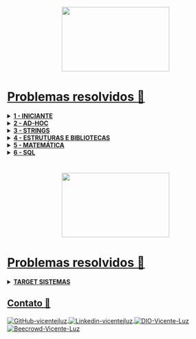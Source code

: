 <p align="center">
    <a href="https://www.beecrowd.com.br">
        <img  width="250"  height="150"  src="./Ícones/logo-beecrowd.png">
</p>
<h1>Problemas resolvidos 🚀</h1>
<details>
    <summary><strong> 1 - INICIANTE </strong></summary>
    <br />
    <table>
        <tr>
            <th colspan="7"><strong>INICIANTE</strong></th>
        </tr>
        <tr>
            <td align="center"><strong>NÚMERO DO PROBLEMA</strong></td>
            <td align="center"><strong>PROBLEMA</strong></td>
            <td align="center"><img src="./Ícones/icons8-java-40.png" width="40" height="40"></td>
            <td align="center"><img src="./Ícones/icons8-c-programming-40.png" width="40" height="40"></td>
            <td align="center"><img src="./Ícones/icons8-c++-40.png" width="40" height="40"></td>
            <td align="center"><img src="./Ícones/icons8-python-40.png" width="40" height="40"></td>
        </tr>
        <tr>
            <td align="center">1000</td>
            <td align="center">Hello World!</td>
            <td align="center">  
                <a href="./Beecrowd/1000 Hello World/Main.java">
                    <img src="./Ícones/icons8-checked-checkbox-30.png"></img>
                </a>
            </td>
            <td align="center">  
                <a href="./Beecrowd/1000 Hello World/main.c">
                    <img src="./Ícones/icons8-checked-checkbox-30.png"></img>
                </a>
            </td>
            <td align="center">  
                <a href="./Beecrowd/1000 Hello World/main.cpp">
                    <img src="./Ícones/icons8-checked-checkbox-30.png"></img>
                </a>
            </td>
            <td align="center">  
                <a href="./Beecrowd/1000 Hello World/main.py">
                    <img src="./Ícones/icons8-checked-checkbox-30.png"></img>
                </a>
            </td>
        </tr>
        <tr>
            <td align="center">1001</td>
                <td align="center">Extremamente Básico</td>
                <td align="center">  
                    <a href="./Beecrowd/1001 Extremamente Básico/Main.java">
                        <img src="./Ícones/icons8-checked-checkbox-30.png"></img>
                    </a>
            </td>
            <td align="center">  
                <a href="./Beecrowd/1001 Extremamente Básico/main.c">
                    <img src="./Ícones/icons8-checked-checkbox-30.png"></img>
                </a>
            </td>
            <td align="center">  
                <a href="./Beecrowd/1001 Extremamente Básico/main.cpp">
                    <img src="./Ícones/icons8-checked-checkbox-30.png"></img>
                </a>
            </td>
            <td align="center">  
                <a href="./Beecrowd/1001 Extremamente Básico/main.py">
                    <img src="./Ícones/icons8-checked-checkbox-30.png"></img>
                </a>
            </td>
        </tr>
        <tr>
            <td align="center">1002</td>
                <td align="center">Área do Círculo</td>
                <td align="center">  
                    <a href="./Beecrowd/1002 Área do Círculo/Main.java">
                        <img src="./Ícones/icons8-checked-checkbox-30.png"></img>
                    </a>
            </td>
            <td align="center">  
                <a href="./Beecrowd/1002 Área do Círculo/main.c">
                    <img src="./Ícones/icons8-checked-checkbox-30.png"></img>
                </a>
            </td>
            <td align="center">  
                <a href="./Beecrowd/1002 Área do Círculo/main.cpp">
                    <img src="./Ícones/icons8-checked-checkbox-30.png"></img>
                </a>
            </td>
            <td align="center">  
                <a href="./Beecrowd/1002 Área do Círculo/main.py">
                    <img src="./Ícones/icons8-checked-checkbox-30.png"></img>
                </a>
            </td>
        </tr>
        <tr>
            <td align="center">1003</td>
                <td align="center">Soma Simples</td>
                <td align="center">  
                    <a href="./Beecrowd/1003 Soma Simples/Main.java">
                        <img src="./Ícones/icons8-checked-checkbox-30.png"></img>
                    </a>
            </td>
            <td align="center">  
                <a href="./Beecrowd/1003 Soma Simples/main.c">
                    <img src="./Ícones/icons8-checked-checkbox-30.png"></img>
                </a>
            </td>
            <td align="center">  
                <a href="./Beecrowd/1003 Soma Simples/main.cpp">
                    <img src="./Ícones/icons8-checked-checkbox-30.png"></img>
                </a>
            </td>
            <td align="center">  
                <a href="./Beecrowd/1003 Soma Simples/main.py">
                    <img src="./Ícones/icons8-checked-checkbox-30.png"></img>
                </a>
            </td>
        </tr>
        <tr>
            <td align="center">1004</td>
                <td align="center">Produto Simples</td>
                <td align="center">  
                    <a href="./Beecrowd/1004 Produto Simples/Main.java">
                        <img src="./Ícones/icons8-checked-checkbox-30.png"></img>
                    </a>
            </td>
            <td align="center">  
                <a href="./Beecrowd/1004 Produto Simples/main.c">
                    <img src="./Ícones/icons8-checked-checkbox-30.png"></img>
                </a>
            </td>
            <td align="center">  
                <a href="./Beecrowd/1004 Produto Simples/main.cpp">
                    <img src="./Ícones/icons8-checked-checkbox-30.png"></img>
                </a>
            </td>
            <td align="center">  
                <a href="./Beecrowd/1004 Produto Simples/main.py">
                    <img src="./Ícones/icons8-checked-checkbox-30.png"></img>
                </a>
            </td>
        </tr>
        <tr>
            <td align="center">1005</td>
                <td align="center">Média 1</td>
                <td align="center">  
                    <a href="./Beecrowd/1005 Média 1/Main.java">
                        <img src="./Ícones/icons8-checked-checkbox-30.png"></img>
                    </a>
            </td>
            <td align="center">  
                <a href="./Beecrowd/1005 Média 1/main.c">
                    <img src="./Ícones/icons8-checked-checkbox-30.png"></img>
                </a>
            </td>
            <td align="center">  
                <a href="./Beecrowd/1005 Média 1/main.cpp">
                    <img src="./Ícones/icons8-checked-checkbox-30.png"></img>
                </a>
            </td>
            <td align="center">  
                <a href="./Beecrowd/1005 Média 1/main.py">
                    <img src="./Ícones/icons8-checked-checkbox-30.png"></img>
                </a>
            </td>
        </tr>
        <tr>
            <td align="center">1006</td>
                <td align="center">Média 2</td>
                <td align="center">  
                    <a href="./Beecrowd/1006 Média 2/Main.java">
                        <img src="./Ícones/icons8-checked-checkbox-30.png"></img>
                    </a>
            </td>
            <td align="center">  
                <a href="./Beecrowd/1006 Média 2/main.c">
                    <img src="./Ícones/icons8-checked-checkbox-30.png"></img>
                </a>
            </td>
            <td align="center">  
                <a href="./Beecrowd/1006 Média 2/main.cpp">
                    <img src="./Ícones/icons8-checked-checkbox-30.png"></img>
                </a>
            </td>
            <td align="center">  
                <a href="./Beecrowd/1006 Média 2/main.py">
                    <img src="./Ícones/icons8-checked-checkbox-30.png"></img>
                </a>
            </td>
        </tr>
        <tr>
            <td align="center">1007</td>
                <td align="center">Diferença</td>
                <td align="center">  
                    <a href="./Beecrowd/1007 Diferença/Main.java">
                        <img src="./Ícones/icons8-checked-checkbox-30.png"></img>
                    </a>
            </td>
            <td align="center">  
                <a href="./Beecrowd/1007 Diferença/main.c">
                    <img src="./Ícones/icons8-checked-checkbox-30.png"></img>
                </a>
            </td>
            <td align="center">  
                <a href="./Beecrowd/1007 Diferença/main.cpp">
                    <img src="./Ícones/icons8-checked-checkbox-30.png"></img>
                </a>
            </td>
            <td align="center">  
                <a href="./Beecrowd/1007 Diferença/main.py">
                    <img src="./Ícones/icons8-checked-checkbox-30.png"></img>
                </a>
            </td>
        </tr>
        <tr>
            <td align="center">1008</td>
                <td align="center">Salário</td>
                <td align="center">  
                    <a href="./Beecrowd/1008 Salário/Main.java">
                        <img src="./Ícones/icons8-checked-checkbox-30.png"></img>
                    </a>
            </td>
            <td align="center">  
                <a href="./Beecrowd/1008 Salário/main.c">
                    <img src="./Ícones/icons8-checked-checkbox-30.png"></img>
                </a>
            </td>
            <td align="center">  
                <a href="./Beecrowd/1008 Salário/main.cpp">
                    <img src="./Ícones/icons8-checked-checkbox-30.png"></img>
                </a>
            </td>
            <td align="center">  
                <a href="./Beecrowd/1008 Salário/main.py">
                    <img src="./Ícones/icons8-checked-checkbox-30.png"></img>
                </a>
            </td>
        </tr>
        <tr>
            <td align="center">1009</td>
                <td align="center">Salário com Bônus</td>
                <td align="center">  
                    <a href="./Beecrowd/1009 Salário com Bônus/Main.java">
                        <img src="./Ícones/icons8-checked-checkbox-30.png"></img>
                    </a>
            </td>
            <td align="center">  
                <a href="./Beecrowd/1009 Salário com Bônus/main.c">
                    <img src="./Ícones/icons8-checked-checkbox-30.png"></img>
                </a>
            </td>
            <td align="center">  
                <a href="./Beecrowd/1009 Salário com Bônus/main.cpp">
                    <img src="./Ícones/icons8-checked-checkbox-30.png"></img>
                </a>
            </td>
            <td align="center">  
                <a href="./Beecrowd/1009 Salário com Bônus/main.py">
                    <img src="./Ícones/icons8-checked-checkbox-30.png"></img>
                </a>
            </td>
        </tr>
        <tr>
            <td align="center">1010</td>
                <td align="center">Cálculo Simples</td>
                <td align="center">  
                    <a href="./Beecrowd/1010 Cálculo Simples/Main.java">
                        <img src="./Ícones/icons8-checked-checkbox-30.png"></img>
                    </a>
            </td>
            <td align="center">  
                <a href="./Beecrowd/1010 Cálculo Simples/main.c">
                    <img src="./Ícones/icons8-checked-checkbox-30.png"></img>
                </a>
            </td>
            <td align="center">  
                <a href="./Beecrowd/1010 Cálculo Simples/main.cpp">
                    <img src="./Ícones/icons8-checked-checkbox-30.png"></img>
                </a>
            </td>
            <td align="center">  
                <a href="./Beecrowd/1010 Cálculo Simples/main.py">
                    <img src="./Ícones/icons8-checked-checkbox-30.png"></img>
                </a>
            </td>
        </tr>
        <tr>
            <td align="center">1011</td>
                <td align="center">Esfera</td>
                <td align="center">  
                    <a href="./Beecrowd/1011 Esfera/Main.java">
                        <img src="./Ícones/icons8-checked-checkbox-30.png"></img>
                    </a>
            </td>
            <td align="center">  
                <a href="./Beecrowd/1011 Esfera/main.c">
                    <img src="./Ícones/icons8-checked-checkbox-30.png"></img>
                </a>
            </td>
            <td align="center">  
                <a href="./Beecrowd/1011 Esfera/main.cpp">
                    <img src="./Ícones/icons8-checked-checkbox-30.png"></img>
                </a>
            </td>
            <td align="center">  
                <a href="./Beecrowd/1011 Esfera/main.py">
                    <img src="./Ícones/icons8-checked-checkbox-30.png"></img>
                </a>
            </td>
        </tr>
        <tr>
            <td align="center">1012</td>
                <td align="center">Área</td>
                <td align="center">  
                    <a href="./Beecrowd/1012 Área/Main.java">
                        <img src="./Ícones/icons8-checked-checkbox-30.png"></img>
                    </a>
            </td>
            <td align="center">  
                <a href="./Beecrowd/1012 Área/main.c">
                    <img src="./Ícones/icons8-checked-checkbox-30.png"></img>
                </a>
            </td>
            <td align="center">  
                <a href="./Beecrowd/1012 Área/main.cpp">
                    <img src="./Ícones/icons8-checked-checkbox-30.png"></img>
                </a>
            </td>
            <td align="center">  
                <a href="./Beecrowd/1012 Área/main.py">
                    <img src="./Ícones/icons8-checked-checkbox-30.png"></img>
                </a>
            </td>
        </tr>
    </table>
</details>
<details>
    <summary><strong> 2 - AD-HOC </strong></summary>
    <br />
    <table>
        <tr>
            <th colspan="7"><strong>AD-HOC</strong></th>
        </tr>
        <tr>
            <td align="center"><strong>NÚMERO DO PROBLEMA</strong></td>
            <td align="center"><strong>PROBLEMA</strong></td>
            <td align="center"><img src="./Ícones/icons8-java-40.png" width="40" height="40"></td>
            <td align="center"><img src="./Ícones/icons8-c-programming-40.png" width="40" height="40"></td>
            <td align="center"><img src="./Ícones/icons8-c++-40.png" width="40" height="40"></td>
            <td align="center"><img src="./Ícones/icons8-python-40.png" width="40" height="40"></td>
        </tr>
        <tr>
            <td align="center">1026</td>
                <td align="center">Carrega ou não Carrega?</td>
                <td align="center">  
                    <a href="./Beecrowd/1026 Carrega ou não Carrega/Main.java">
                        <img src="./Ícones/icons8-checked-checkbox-30.png"></img>
                    </a>
            </td>
            <td align="center">  
                <a href="./Beecrowd/1026 Carrega ou não Carrega/main.c">
                    <img src="./Ícones/icons8-checked-checkbox-30.png"></img>
                </a>
            </td>
            <td align="center">  
                <a href="./Beecrowd/1026 Carrega ou não Carrega/main.cpp">
                    <img src="./Ícones/icons8-checked-checkbox-30.png"></img>
                </a>
            </td>
            <td align="center">  
                <a href="./Beecrowd/1026 Carrega ou não Carrega/main.py">
                    <img src="./Ícones/icons8-checked-checkbox-30.png"></img>
                </a>
            </td>
        </tr>
        <tr>
            <td align="center">1129</td>
                <td align="center">Leitura Ótica</td>
                <td align="center">  
                    <a href="./Beecrowd/1129 Leitura Ótica/Main.java">
                        <img src="./Ícones/icons8-checked-checkbox-30.png"></img>
                    </a>
            </td>
            <td align="center">  
                <a href="./Beecrowd/1129 Leitura Ótica/main.c">
                    <img src="./Ícones/icons8-checked-checkbox-30.png"></img>
                </a>
            </td>
            <td align="center">  
                <a href="./Beecrowd/1129 Leitura Ótica/main.cpp">
                    <img src="./Ícones/icons8-checked-checkbox-30.png"></img>
                </a>
            </td>
            <td align="center">  
                <a href="./Beecrowd/1129 Leitura Ótica/main.py">
                    <img src="./Ícones/icons8-checked-checkbox-30.png"></img>
                </a>
            </td>
        </tr>
        <tr>
            <td align="center">1140</td>
                <td align="center">Flores Florescem da França</td>
                <td align="center">  
                    <a href="#">
                        <img src="./Ícones/icons8-indeterminate-checkbox-30.png"></img>
                    </a>
            </td>
            <td align="center">  
                <a href="./Beecrowd/1140 Flores Florescem da França/main.c">
                    <img src="./Ícones/icons8-checked-checkbox-30.png"></img>
                </a>
            </td>
            <td align="center">  
                <a href="./Beecrowd/1140 Flores Florescem da França/main.cpp">
                    <img src="./Ícones/icons8-checked-checkbox-30.png"></img>
                </a>
            </td>
            <td align="center">  
                <a href="./Beecrowd/1140 Flores Florescem da França/main.py">
                    <img src="./Ícones/icons8-checked-checkbox-30.png"></img>
                </a>
            </td>
        </tr>
        <tr>
            <td align="center">1216</td>
                <td align="center">Getline One</td>
                <td align="center">  
                    <a href="#">
                        <img src="./Ícones/icons8-indeterminate-checkbox-30.png"></img>
                    </a>
            </td>
            <td align="center">  
                <a href="./Beecrowd/1216 Getline One/main.c">
                    <img src="./Ícones/icons8-checked-checkbox-30.png"></img>
                </a>
            </td>
            <td align="center">  
                <a href="./Beecrowd/1216 Getline One/main.cpp">
                    <img src="./Ícones/icons8-checked-checkbox-30.png"></img>
                </a>
            </td>
            <td align="center">  
                <a href="./Beecrowd/1216 Getline One/main.py">
                    <img src="./Ícones/icons8-checked-checkbox-30.png"></img>
                </a>
            </td>
        </tr>
        <tr>
            <td align="center">1467</td>
                <td align="center">Zerinho ou Um</td>
                <td align="center">  
                    <a href="#">
                        <img src="./Ícones/icons8-indeterminate-checkbox-30.png"></img>
                    </a>
            </td>
            <td align="center">  
                <a href="./Beecrowd/1467 Zerinho ou Um/main.c">
                    <img src="./Ícones/icons8-checked-checkbox-30.png"></img>
                </a>
            </td>
            <td align="center">  
                <a href="./Beecrowd/1467 Zerinho ou Um/main.cpp">
                    <img src="./Ícones/icons8-checked-checkbox-30.png"></img>
                </a>
            </td>
            <td align="center">  
                <a href="./Beecrowd/1467 Zerinho ou Um/main.py">
                    <img src="./Ícones/icons8-checked-checkbox-30.png"></img>
                </a>
            </td>
        </tr>
        <tr>
            <td align="center">1743</td>
                <td align="center">Máquina de Verificação Automatizada</td>
                <td align="center">  
                    <a href="#">
                        <img src="./Ícones/icons8-indeterminate-checkbox-30.png"></img>
                    </a>
            </td>
            <td align="center">  
                <a href="./Beecrowd/1743 Máquina de Verificação Automatizada/main.c">
                    <img src="./Ícones/icons8-checked-checkbox-30.png"></img>
                </a>
            </td>
            <td align="center">  
                <a href="./Beecrowd/1743 Máquina de Verificação Automatizada/main.cpp">
                    <img src="./Ícones/icons8-checked-checkbox-30.png"></img>
                </a>
            </td>
            <td align="center">  
                <a href="./Beecrowd/1743 Máquina de Verificação Automatizada/main.py">
                    <img src="./Ícones/icons8-checked-checkbox-30.png"></img>
                </a>
            </td>
        </tr>
        <tr>
            <td align="center">1794</td>
                <td align="center">Lavanderia</td>
                <td align="center">  
                    <a href="#">
                        <img src="./Ícones/icons8-indeterminate-checkbox-30.png"></img>
                    </a>
            </td>
            <td align="center">  
                <a href="./Beecrowd/1794 Lavanderia/main.c">
                    <img src="./Ícones/icons8-checked-checkbox-30.png"></img>
                </a>
            </td>
            <td align="center">  
                <a href="./Beecrowd/1794 Lavanderia/main.cpp">
                    <img src="./Ícones/icons8-checked-checkbox-30.png"></img>
                </a>
            </td>
            <td align="center">  
                <a href="./Beecrowd/1794 Lavanderia/main.py">
                    <img src="./Ícones/icons8-checked-checkbox-30.png"></img>
                </a>
            </td>
        </tr>
        <tr>
            <td align="center">1796</td>
                <td align="center">Economia Brasileira</td>
                <td align="center">  
                    <a href="#">
                        <img src="./Ícones/icons8-indeterminate-checkbox-30.png"></img>
                    </a>
            </td>
            <td align="center">  
                <a href="./Beecrowd/1796 Economia Brasileira/main.c">
                    <img src="./Ícones/icons8-checked-checkbox-30.png"></img>
                </a>
            </td>
            <td align="center">  
                <a href="./Beecrowd/1796 Economia Brasileira/main.cpp">
                    <img src="./Ícones/icons8-checked-checkbox-30.png"></img>
                </a>
            </td>
            <td align="center">  
                <a href="./Beecrowd/1796 Economia Brasileira/main.py">
                    <img src="./Ícones/icons8-checked-checkbox-30.png"></img>
                </a>
            </td>
        </tr>
        <tr>
            <td align="center">2058</td>
                <td align="center">Triângulos e Polígonos Regulares</td>
                <td align="center">  
                    <a href="#">
                        <img src="./Ícones/icons8-indeterminate-checkbox-30.png"></img>
                    </a>
            </td>
            <td align="center">  
                <a href="./Beecrowd/2058 Triângulos e Polígonos Regulares/main.c">
                    <img src="./Ícones/icons8-checked-checkbox-30.png"></img>
                </a>
            </td>
            <td align="center">  
                <a href="./Beecrowd/2058 Triângulos e Polígonos Regulares/main.cpp">
                    <img src="./Ícones/icons8-checked-checkbox-30.png"></img>
                </a>
            </td>
            <td align="center">  
                <a href="./Beecrowd/2058 Triângulos e Polígonos Regulares/main.py">
                    <img src="./Ícones/icons8-checked-checkbox-30.png"></img>
                </a>
            </td>
        </tr>
        <tr>
            <td align="center">2339</td>
                <td align="center">Aviões de Papel</td>
                <td align="center">  
                    <a href="#">
                        <img src="./Ícones/icons8-indeterminate-checkbox-30.png"></img>
                    </a>
            </td>
            <td align="center">  
                <a href="./Beecrowd/2339 Aviões de Papel/main.c">
                    <img src="./Ícones/icons8-checked-checkbox-30.png"></img>
                </a>
            </td>
            <td align="center">  
                <a href="./Beecrowd/2339 Aviões de Papel/main.cpp">
                    <img src="./Ícones/icons8-checked-checkbox-30.png"></img>
                </a>
            </td>
            <td align="center">  
                <a href="./Beecrowd/2339 Aviões de Papel/main.py">
                    <img src="./Ícones/icons8-checked-checkbox-30.png"></img>
                </a>
            </td>
        </tr>
        <tr>
            <td align="center">2373</td>
                <td align="center">Garçom</td>
                <td align="center">  
                    <a href="#">
                        <img src="./Ícones/icons8-indeterminate-checkbox-30.png"></img>
                    </a>
            </td>
            <td align="center">  
                <a href="./Beecrowd/2373 Garçom/main.c">
                    <img src="./Ícones/icons8-checked-checkbox-30.png"></img>
                </a>
            </td>
            <td align="center">  
                <a href="./Beecrowd/2373 Garçom/main.cpp">
                    <img src="./Ícones/icons8-checked-checkbox-30.png"></img>
                </a>
            </td>
            <td align="center">  
                <a href="./Beecrowd/2373 Garçom/main.py">
                    <img src="./Ícones/icons8-checked-checkbox-30.png"></img>
                </a>
            </td>
        </tr>
        <tr>
            <td align="center">2375</td>
                <td align="center">Sedex</td>
                <td align="center">  
                    <a href="#">
                        <img src="./Ícones/icons8-indeterminate-checkbox-30.png"></img>
                    </a>
            </td>
            <td align="center">  
                <a href="./Beecrowd/2375 Sedex/main.c">
                    <img src="./Ícones/icons8-checked-checkbox-30.png"></img>
                </a>
            </td>
            <td align="center">  
                <a href="./Beecrowd/2375 Sedex/main.cpp">
                    <img src="./Ícones/icons8-checked-checkbox-30.png"></img>
                </a>
            </td>
            <td align="center">  
                <a href="./Beecrowd/2375 Sedex/main.py">
                    <img src="./Ícones/icons8-checked-checkbox-30.png"></img>
                </a>
            </td>
        </tr>
        <tr>
            <td align="center">2377</td>
                <td align="center">Pedágio</td>
                <td align="center">  
                    <a href="#">
                        <img src="./Ícones/icons8-indeterminate-checkbox-30.png"></img>
                    </a>
            </td>
            <td align="center">  
                <a href="./Beecrowd/2377 Pedágio/main.c">
                    <img src="./Ícones/icons8-checked-checkbox-30.png"></img>
                </a>
            </td>
            <td align="center">  
                <a href="./Beecrowd/2377 Pedágio/main.cpp">
                    <img src="./Ícones/icons8-checked-checkbox-30.png"></img>
                </a>
            </td>
            <td align="center">  
                <a href="./Beecrowd/2377 Pedágio/main.py">
                    <img src="./Ícones/icons8-checked-checkbox-30.png"></img>
                </a>
            </td>
        </tr>
        <tr>
            <td align="center">2388</td>
                <td align="center">Tacógrafo</td>
                <td align="center">  
                    <a href="#">
                        <img src="./Ícones/icons8-indeterminate-checkbox-30.png"></img>
                    </a>
            </td>
            <td align="center">  
                <a href="./Beecrowd/2388 Tacógrafo/main.c">
                    <img src="./Ícones/icons8-checked-checkbox-30.png"></img>
                </a>
            </td>
            <td align="center">  
                <a href="./Beecrowd/2388 Tacógrafo/main.cpp">
                    <img src="./Ícones/icons8-checked-checkbox-30.png"></img>
                </a>
            </td>
            <td align="center">  
                <a href="./Beecrowd/2388 Tacógrafo/main.py">
                    <img src="./Ícones/icons8-checked-checkbox-30.png"></img>
                </a>
            </td>
        </tr>
        <tr>
            <td align="center">2416</td>
                <td align="center">Corrida</td>
                <td align="center">  
                    <a href="./Beecrowd/2416 Corrida/Main.java">
                        <img src="./Ícones/icons8-checked-checkbox-30.png"></img>
                    </a>
            </td>
            <td align="center">  
                <a href="./Beecrowd/2416 Corrida/main.c">
                    <img src="./Ícones/icons8-checked-checkbox-30.png"></img>
                </a>
            </td>
            <td align="center">  
                <a href="./Beecrowd/2416 Corrida/main.cpp">
                    <img src="./Ícones/icons8-checked-checkbox-30.png"></img>
                </a>
            </td>
            <td align="center">  
                <a href="./Beecrowd/2416 Corrida/main.py">
                    <img src="./Ícones/icons8-checked-checkbox-30.png"></img>
                </a>
            </td>
        </tr>
        <tr>
            <td align="center">2434</td>
                <td align="center">Saldo do Vovô</td>
                <td align="center">  
                    <a href="./Beecrowd/2434 Saldo do Vovô/Main.java">
                        <img src="./Ícones/icons8-checked-checkbox-30.png"></img>
                    </a>
            </td>
            <td align="center">  
                <a href="./Beecrowd/2434 Saldo do Vovô/main.c">
                    <img src="./Ícones/icons8-checked-checkbox-30.png"></img>
                </a>
            </td>
            <td align="center">  
                <a href="./Beecrowd/2434 Saldo do Vovô/main.cpp">
                    <img src="./Ícones/icons8-checked-checkbox-30.png"></img>
                </a>
            </td>
            <td align="center">  
                <a href="./Beecrowd/2434 Saldo do Vovô/main.py">
                    <img src="./Ícones/icons8-checked-checkbox-30.png"></img>
                </a>
            </td>
        </tr>
        <tr>
            <td align="center">2454</td>
                <td align="center">Flíper</td>
                <td align="center">  
                    <a href="#">
                        <img src="./Ícones/icons8-indeterminate-checkbox-30.png"></img>
                    </a>
            </td>
            <td align="center">  
                <a href="./Beecrowd/2454 Flíper/main.c">
                    <img src="./Ícones/icons8-checked-checkbox-30.png"></img>
                </a>
            </td>
            <td align="center">  
                <a href="./Beecrowd/2454 Flíper/main.cpp">
                    <img src="./Ícones/icons8-checked-checkbox-30.png"></img>
                </a>
            </td>
            <td align="center">  
                <a href="./Beecrowd/2454 Flíper/main.py">
                    <img src="./Ícones/icons8-checked-checkbox-30.png"></img>
                </a>
            </td>
        </tr>
        <tr>
            <td align="center">2455</td>
                <td align="center">Gangorra</td>
                <td align="center">  
                    <a href="#">
                        <img src="./Ícones/icons8-indeterminate-checkbox-30.png"></img>
                    </a>
            </td>
            <td align="center">  
                <a href="./Beecrowd/2455 Gangorra/main.c">
                    <img src="./Ícones/icons8-checked-checkbox-30.png"></img>
                </a>
            </td>
            <td align="center">  
                <a href="./Beecrowd/2455 Gangorra/main.cpp">
                    <img src="./Ícones/icons8-checked-checkbox-30.png"></img>
                </a>
            </td>
            <td align="center">  
                <a href="./Beecrowd/2455 Gangorra/main.py">
                    <img src="./Ícones/icons8-checked-checkbox-30.png"></img>
                </a>
            </td>
        </tr>
        <tr>
            <td align="center">2456</td>
                <td align="center">Cartas</td>
                <td align="center">  
                    <a href="#">
                        <img src="./Ícones/icons8-indeterminate-checkbox-30.png"></img>
                    </a>
            </td>
            <td align="center">  
                <a href="./Beecrowd/2456 Cartas/main.c">
                    <img src="./Ícones/icons8-checked-checkbox-30.png"></img>
                </a>
            </td>
            <td align="center">  
                <a href="./Beecrowd/2456 Cartas/main.cpp">
                    <img src="./Ícones/icons8-checked-checkbox-30.png"></img>
                </a>
            </td>
            <td align="center">  
                <a href="./Beecrowd/2456 Cartas/main.py">
                    <img src="./Ícones/icons8-checked-checkbox-30.png"></img>
                </a>
            </td>
        </tr>
        <tr>
            <td align="center">2679</td>
                <td align="center">Sucessor Par</td>
                <td align="center">  
                    <a href="#">
                        <img src="./Ícones/icons8-indeterminate-checkbox-30.png"></img>
                    </a>
            </td>
            <td align="center">  
                <a href="./Beecrowd/2679 Sucessor Par/main.c">
                    <img src="./Ícones/icons8-checked-checkbox-30.png"></img>
                </a>
            </td>
            <td align="center">  
                <a href="./Beecrowd/2679 Sucessor Par/main.cpp">
                    <img src="./Ícones/icons8-checked-checkbox-30.png"></img>
                </a>
            </td>
            <td align="center">  
                <a href="./Beecrowd/2679 Sucessor Par/main.py">
                    <img src="./Ícones/icons8-checked-checkbox-30.png"></img>
                </a>
            </td>
        </tr>
        <tr>
            <td align="center">3048</td>
                <td align="center">Sequência Secreta</td>
                <td align="center">  
                    <a href="./Beecrowd/3048 Sequência Secreta/Main.java">
                        <img src="./Ícones/icons8-checked-checkbox-30.png"></img>
                    </a>
            </td>
            <td align="center">  
                <a href="./Beecrowd/3048 Sequência Secreta/main.c">
                    <img src="./Ícones/icons8-checked-checkbox-30.png"></img>
                </a>
            </td>
            <td align="center">  
                <a href="./Beecrowd/3048 Sequência Secreta/main.cpp">
                    <img src="./Ícones/icons8-checked-checkbox-30.png"></img>
                </a>
            </td>
            <td align="center">  
                <a href="./Beecrowd/3048 Sequência Secreta/main.py">
                    <img src="./Ícones/icons8-checked-checkbox-30.png"></img>
                </a>
            </td>
        </tr>
        <tr>
            <td align="center">3093</td>
                <td align="center">Truco da Galera 1.0</td>
                <td align="center">  
                    <a href="#">
                        <img src="./Ícones/icons8-indeterminate-checkbox-30.png"></img>
                    </a>
            </td>
            <td align="center">  
                <a href="./Beecrowd/3093 Truco da Galera 1.0/main.c">
                    <img src="./Ícones/icons8-checked-checkbox-30.png"></img>
                </a>
                <a href="./Beecrowd/3093 Truco da Galera 1.0/mainv2.c">
                    <img src="./Ícones/icons8-checked-checkbox-30.png"></img>
                </a>
            </td>
            <td align="center">  
                <a href="./Beecrowd/3093 Truco da Galera 1.0/main.cpp">
                    <img src="./Ícones/icons8-checked-checkbox-30.png"></img>
                </a>
            </td>
            <td align="center">  
                <a href="./Beecrowd/3093 Truco da Galera 1.0/main.py">
                    <img src="./Ícones/icons8-checked-checkbox-30.png"></img>
                </a>
                <a href="./Beecrowd/3093 Truco da Galera 1.0/mainv2.py">
                    <img src="./Ícones/icons8-checked-checkbox-30.png"></img>
                </a>
            </td>
        </tr>
    </table>
</details>
<details>
    <summary><strong> 3 - STRINGS </strong></summary>
    <br />
    <table>
        <tr>
            <th colspan="7"><strong>STRINGS</strong></th>
        </tr>
        <tr>
            <td align="center"><strong>NÚMERO DO PROBLEMA</strong></td>
            <td align="center"><strong>PROBLEMA</strong></td>
            <td align="center"><img src="./Ícones/icons8-java-40.png" width="40" height="40"></td>
            <td align="center"><img src="./Ícones/icons8-c-programming-40.png" width="40" height="40"></td>
            <td align="center"><img src="./Ícones/icons8-c++-40.png" width="40" height="40"></td>
            <td align="center"><img src="./Ícones/icons8-python-40.png" width="40" height="40"></td>
        </tr>
        <tr>
            <td align="center">1024</td>
                <td align="center">Criptografia</td>
                <td align="center">  
                    <a href="#">
                        <img src="./Ícones/icons8-indeterminate-checkbox-30.png"></img>
                    </a>
            </td>
            <td align="center">
                <a href="./Beecrowd/1024 Criptografia/main.c">
                    <img src="./Ícones/icons8-checked-checkbox-30.png"></img>
                </a>
            </td>
            <td align="center">
                <a href="./Beecrowd/1024 Criptografia/main.cpp">
                    <img src="./Ícones/icons8-checked-checkbox-30.png"></img>
                </a>
            </td>
            <td align="center">
                <a href="./Beecrowd/1024 Criptografia/main.py">
                    <img src="./Ícones/icons8-checked-checkbox-30.png"></img>
                </a>
            </td>
        </tr>
        <tr>
            <td align="center">1168</td>
                <td align="center">LED</td>
                <td align="center">  
                    <a href="./Beecrowd/1168 LED/Main.java">
                        <img src="./Ícones/icons8-checked-checkbox-30.png"></img>
                    </a>
            </td>
            <td align="center">
                <a href="./Beecrowd/1168 LED/main.c">
                    <img src="./Ícones/icons8-checked-checkbox-30.png"></img>
                </a>
            </td>
            <td align="center">
                <a href="./Beecrowd/1168 LED/main.cpp">
                    <img src="./Ícones/icons8-checked-checkbox-30.png"></img>
                </a>
            </td>
            <td align="center">
                <a href="./Beecrowd/1168 LED/main.py">
                    <img src="./Ícones/icons8-checked-checkbox-30.png"></img>
                </a>
            </td>
        </tr>
        <tr>
            <td align="center">1234</td>
                <td align="center">Sentença Dançante</td>
                <td align="center">  
                    <a href="#">
                        <img src="./Ícones/icons8-indeterminate-checkbox-30.png"></img>
                    </a>
            </td>
            <td align="center">
                <a href="./Beecrowd/1234 Sentença Dançante/main.c">
                    <img src="./Ícones/icons8-checked-checkbox-30.png"></img>
                </a>
            </td>
            <td align="center">
                <a href="./Beecrowd/1234 Sentença Dançante/main.cpp">
                    <img src="./Ícones/icons8-checked-checkbox-30.png"></img>
                </a>
            </td>
            <td align="center">
                <a href="./Beecrowd/1234 Sentença Dançante/main.py">
                    <img src="./Ícones/icons8-checked-checkbox-30.png"></img>
                </a>
            </td>
        </tr>
        <tr>
            <td align="center">1235</td>
                <td align="center">De Dentro para Fora</td>
                <td align="center">  
                    <a href="#">
                        <img src="./Ícones/icons8-indeterminate-checkbox-30.png"></img>
                    </a>
            </td>
            <td align="center">
                <a href="./Beecrowd/1235 De Dentro para Fora/main.c">
                    <img src="./Ícones/icons8-checked-checkbox-30.png"></img>
                </a>
            </td>
            <td align="center">
                <a href="./Beecrowd/1235 De Dentro para Fora/main.cpp">
                    <img src="./Ícones/icons8-checked-checkbox-30.png"></img>
                </a>
            </td>
            <td align="center">
                <a href="./Beecrowd/1235 De Dentro para Fora/main.py">
                    <img src="./Ícones/icons8-checked-checkbox-30.png"></img>
                </a>
            </td>
        </tr>
        <tr>
            <td align="center">1238</td>
                <td align="center">Combinador</td>
                <td align="center">  
                    <a href="#">
                        <img src="./Ícones/icons8-indeterminate-checkbox-30.png"></img>
                    </a>
            </td>
            <td align="center">
                <a href="./Beecrowd/1238 Combinador/main.c">
                    <img src="./Ícones/icons8-checked-checkbox-30.png"></img>
                </a>
            </td>
            <td align="center">
                <a href="./Beecrowd/1238 Combinador/main.cpp">
                    <img src="./Ícones/icons8-checked-checkbox-30.png"></img>
                </a>
            </td>
            <td align="center">
                <a href="./Beecrowd/1238 Combinador/main.py">
                    <img src="./Ícones/icons8-checked-checkbox-30.png"></img>
                </a>
            </td>
        </tr>
        <tr>
            <td align="center">1253</td>
                <td align="center">Cifra de César</td>
                <td align="center">  
                    <a href="#">
                        <img src="./Ícones/icons8-indeterminate-checkbox-30.png"></img>
                    </a>
            </td>
            <td align="center">
                <a href="./Beecrowd/1253 Cifra de César/main.c">
                    <img src="./Ícones/icons8-checked-checkbox-30.png"></img>
                </a>
            </td>
            <td align="center">
                <a href="./Beecrowd/1253 Cifra de César/main.cpp">
                    <img src="./Ícones/icons8-checked-checkbox-30.png"></img>
                </a>
            </td>
            <td align="center">
                <a href="./Beecrowd/1253 Cifra de César/main.py">
                    <img src="./Ícones/icons8-checked-checkbox-30.png"></img>
                </a>
            </td>
        </tr>
        <tr>
            <td align="center">1871</td>
                <td align="center">Zero vale Zero</td>
                <td align="center">  
                    <a href="#">
                        <img src="./Ícones/icons8-indeterminate-checkbox-30.png"></img>
                    </a>
            </td>
            <td align="center">
                <a href="./Beecrowd/1871 Zero vale Zero/main.c">
                    <img src="./Ícones/icons8-checked-checkbox-30.png"></img>
                </a>
            </td>
            <td align="center">
                <a href="./Beecrowd/1871 Zero vale Zero/main.cpp">
                    <img src="./Ícones/icons8-checked-checkbox-30.png"></img>
                </a>
            </td>
            <td align="center">
                <a href="./Beecrowd/1871 Zero vale Zero/main.py">
                    <img src="./Ícones/icons8-checked-checkbox-30.png"></img>
                </a>
            </td>
        </tr>
        <tr>
            <td align="center">1873</td>
                <td align="center">Pedra-papel-tesoura-lagarto-Spock</td>
                <td align="center">  
                    <a href="#">
                        <img src="./Ícones/icons8-indeterminate-checkbox-30.png"></img>
                    </a>
            </td>
            <td align="center">
                <a href="./Beecrowd/1873 Pedra-papel-tesoura-lagarto-Spock/main.c">
                    <img src="./Ícones/icons8-checked-checkbox-30.png"></img>
                </a>
            </td>
            <td align="center">
                <a href="./Beecrowd/1873 Pedra-papel-tesoura-lagarto-Spock/main.cpp">
                    <img src="./Ícones/icons8-checked-checkbox-30.png"></img>
                </a>
            </td>
            <td align="center">
                <a href="./Beecrowd/1873 Pedra-papel-tesoura-lagarto-Spock/main.py">
                    <img src="./Ícones/icons8-checked-checkbox-30.png"></img>
                </a>
            </td>
        </tr>
    </table>
</details>
<details>
    <summary><strong> 4 - ESTRUTURAS E BIBLIOTECAS </strong></summary>
    <br />
    <table>
        <tr>
            <th colspan="7"><strong>ESTRUTURAS E BIBLIOTECAS</strong></th>
        </tr>
        <tr>
            <td align="center"><strong>NÚMERO DO PROBLEMA</strong></td>
            <td align="center"><strong>PROBLEMA</strong></td>
            <td align="center"><img src="./Ícones/icons8-java-40.png" width="40" height="40"></td>
            <td align="center"><img src="./Ícones/icons8-c-programming-40.png" width="40" height="40"></td>
            <td align="center"><img src="./Ícones/icons8-c++-40.png" width="40" height="40"></td>
            <td align="center"><img src="./Ícones/icons8-python-40.png" width="40" height="40"></td>
        </tr>
        <tr>
            <td align="center">1259</td>
                <td align="center">Pares e Ímpares</td>
                <td align="center">  
                    <a href="./Beecrowd/1259 Pares e Ímpares/Main.java">
                        <img src="./Ícones/icons8-checked-checkbox-30.png"></img>
                    </a>
            </td>
            <td align="center">
                <a href="./Beecrowd/1259 Pares e Ímpares/main.c">
                    <img src="./Ícones/icons8-checked-checkbox-30.png"></img>
                </a>
            </td>
            <td align="center">
                <a href="./Beecrowd/1259 Pares e Ímpares/main.cpp">
                    <img src="./Ícones/icons8-checked-checkbox-30.png"></img>
                </a>
            </td>
            <td align="center">
                <a href="./Beecrowd/1259 Pares e Ímpares/main.py">
                    <img src="./Ícones/icons8-checked-checkbox-30.png"></img>
                </a>
            </td>
        </tr>
        <tr>
            <td align="center">2633</td>
                <td align="center">Churras no Yuri</td>
                <td align="center">  
                    <a href="#">
                        <img src="./Ícones/icons8-indeterminate-checkbox-30.png"></img>
                    </a>
            </td>
            <td align="center">
                <a href="#">
                    <img src="./Ícones/icons8-indeterminate-checkbox-30.png"></img>
                </a>
            </td>
            <td align="center">
                <a href="./Beecrowd/2633 Churras no Yuri/main.cpp">
                    <img src="./Ícones/icons8-checked-checkbox-30.png"></img>
                </a>
            </td>
            <td align="center">
                <a href="./Beecrowd/2633 Churras no Yuri/main.py">
                    <img src="./Ícones/icons8-checked-checkbox-30.png"></img>
                </a>
            </td>
        </tr>
    </table>
</details>
<details>
    <summary><strong> 5 - MATEMÁTICA </strong></summary>
    <br />
    <table>
        <tr>
            <th colspan="7"><strong>MATEMÁTICA</strong></th>
        </tr>
        <tr>
            <td align="center"><strong>NÚMERO DO PROBLEMA</strong></td>
            <td align="center"><strong>PROBLEMA</strong></td>
            <td align="center"><img src="./Ícones/icons8-java-40.png" width="40" height="40"></td>
            <td align="center"><img src="./Ícones/icons8-c-programming-40.png" width="40" height="40"></td>
            <td align="center"><img src="./Ícones/icons8-c++-40.png" width="40" height="40"></td>
            <td align="center"><img src="./Ícones/icons8-python-40.png" width="40" height="40"></td>
        </tr>
        <tr>
            <td align="center">1161</td>
                <td align="center">Soma de Fatoriais</td>
                <td align="center">  
                    <a href="./Beecrowd/1161 Soma de Fatoriais/Main.java">
                        <img src="./Ícones/icons8-checked-checkbox-30.png"></img>
                    </a>
            </td>
            <td align="center">
                <a href="./Beecrowd/1161 Soma de Fatoriais/main.c">
                    <img src="./Ícones/icons8-checked-checkbox-30.png"></img>
                </a>
            </td>
            <td align="center">
                <a href="./Beecrowd/1161 Soma de Fatoriais/main.cpp">
                    <img src="./Ícones/icons8-checked-checkbox-30.png"></img>
                </a>
            </td>
            <td align="center">
                <a href="./Beecrowd/1161 Soma de Fatoriais/main.py">
                    <img src="./Ícones/icons8-checked-checkbox-30.png"></img>
                </a>
            </td>
        </tr>
        <tr>
            <td align="center">1170</td>
                <td align="center">Blobs</td>
                <td align="center">  
                    <a href="./Beecrowd/1170 Blobs/Main.java">
                        <img src="./Ícones/icons8-checked-checkbox-30.png"></img>
                    </a>
            </td>
            <td align="center">
                <a href="./Beecrowd/1170 Blobs/main.c">
                    <img src="./Ícones/icons8-checked-checkbox-30.png"></img>
                </a>
            </td>
            <td align="center">
                <a href="./Beecrowd/1170 Blobs/main.cpp">
                    <img src="./Ícones/icons8-checked-checkbox-30.png"></img>
                </a>
            </td>
            <td align="center">
                <a href="./Beecrowd/1170 Blobs/main.py">
                    <img src="./Ícones/icons8-checked-checkbox-30.png"></img>
                </a>
            </td>
        </tr>
        <tr>
            <td align="center">1214</td>
                <td align="center">Acima da Média</td>
                <td align="center">  
                    <a href="#">
                        <img src="./Ícones/icons8-indeterminate-checkbox-30.png"></img>
                    </a>
            </td>
            <td align="center">
                <a href="./Beecrowd/1214 Acima da Média/main.c">
                    <img src="./Ícones/icons8-checked-checkbox-30.png"></img>
                </a>
            </td>
            <td align="center">
                <a href="./Beecrowd/1214 Acima da Média/main.cpp">
                    <img src="./Ícones/icons8-checked-checkbox-30.png"></img>
                </a>
            </td>
            <td align="center">
                <a href="./Beecrowd/1214 Acima da Média/main.py">
                    <img src="./Ícones/icons8-checked-checkbox-30.png"></img>
                </a>
            </td>
        </tr>
        <tr>
            <td align="center">1429</td>
                <td align="center">Fatorial de Novo!</td>
                <td align="center">  
                    <a href="#">
                        <img src="./Ícones/icons8-indeterminate-checkbox-30.png"></img>
                    </a>
            </td>
            <td align="center">
                <a href="./Beecrowd/1429 Fatorial de Novo/main.c">
                    <img src="./Ícones/icons8-checked-checkbox-30.png"></img>
                </a>
            </td>
            <td align="center">
                <a href="./Beecrowd/1429 Fatorial de Novo/main.cpp">
                    <img src="./Ícones/icons8-checked-checkbox-30.png"></img>
                </a>
            </td>
            <td align="center">
                <a href="./Beecrowd/1429 Fatorial de Novo/main.py">
                    <img src="./Ícones/icons8-checked-checkbox-30.png"></img>
                </a>
            </td>
        </tr>
        <tr>
            <td align="center">1436</td>
                <td align="center">Jogo do Tijolo</td>
                <td align="center">  
                    <a href="#">
                        <img src="./Ícones/icons8-indeterminate-checkbox-30.png"></img>
                    </a>
            </td>
            <td align="center">
                <a href="./Beecrowd/1436 Jogo do Tijolo/main.c">
                    <img src="./Ícones/icons8-checked-checkbox-30.png"></img>
                </a>
            </td>
            <td align="center">
                <a href="./Beecrowd/1436 Jogo do Tijolo/main.cpp">
                    <img src="./Ícones/icons8-checked-checkbox-30.png"></img>
                </a>
            </td>
            <td align="center">
                <a href="./Beecrowd/1436 Jogo do Tijolo/main.py">
                    <img src="./Ícones/icons8-checked-checkbox-30.png"></img>
                </a>
            </td>
        </tr>
    </table>
</details>
<details>
    <summary><strong> 6 - SQL </strong></summary>
    <br />
    <table>
        <tr>
            <th colspan="7"><strong>SQL</strong></th>
        </tr>
        <tr>
            <td align="center"><strong>NÚMERO DO PROBLEMA</strong></td>
            <td align="center"><strong>PROBLEMA</strong></td>
            <td align="center"><img src="./Ícones/icons8-postgresql-40.png" width="40" height="40"></td>
        </tr>
        <tr>
            <td align="center">2602</td>
                <td align="center">Select Básico</td>
                <td align="center">  
                    <a href="./Beecrowd/2602 Select Básico/script.sql">
                        <img src="./Ícones/icons8-checked-checkbox-30.png"></img>
                    </a>
            </td>
        </tr>
        <tr>
            <td align="center">2603</td>
                <td align="center">Endereço dos Clientes</td>
                <td align="center">  
                    <a href="./Beecrowd/2603 Endereço dos Clientes/script.sql">
                        <img src="./Ícones/icons8-checked-checkbox-30.png"></img>
                    </a>
            </td>
        </tr>
        <tr>
            <td align="center">2604</td>
                <td align="center">Menores que 10 ou Maiores que 100</td>
                <td align="center">  
                    <a href="./Beecrowd/2604 Menores que 10 ou Maiores que 100/script.sql">
                        <img src="./Ícones/icons8-checked-checkbox-30.png"></img>
                    </a>
            </td>
        </tr>
        <tr>
            <td align="center">2605</td>
                <td align="center">Representantes Executivos</td>
                <td align="center">  
                    <a href="./Beecrowd/2605 Representantes Executivos/script.sql">
                        <img src="./Ícones/icons8-checked-checkbox-30.png"></img>
                    </a>
            </td>
        </tr>
        <tr>
            <td align="center">2606</td>
                <td align="center">Categorias</td>
                <td align="center">  
                    <a href="./Beecrowd/2606 Categorias/script.sql">
                        <img src="./Ícones/icons8-checked-checkbox-30.png"></img>
                    </a>
            </td>
        </tr>
        <tr>
            <td align="center">2607</td>
                <td align="center">Cidades em Ordem Alfabética</td>
                <td align="center">  
                    <a href="./Beecrowd/2607 Cidades em Ordem Alfabética/script.sql">
                        <img src="./Ícones/icons8-checked-checkbox-30.png"></img>
                    </a>
            </td>
        </tr>
        <tr>
            <td align="center">2608</td>
                <td align="center">Maior e Menor Preço</td>
                <td align="center">  
                    <a href="./Beecrowd/2608 Maior e Menor Preço/script.sql">
                        <img src="./Ícones/icons8-checked-checkbox-30.png"></img>
                    </a>
            </td>
        </tr>
        <tr>
            <td align="center">2609</td>
                <td align="center">Produtos por Categorias</td>
                <td align="center">  
                    <a href="./Beecrowd/2609 Produtos por Categorias/script.sql">
                        <img src="./Ícones/icons8-checked-checkbox-30.png"></img>
                    </a>
            </td>
        </tr>
        <tr>
            <td align="center">2610</td>
                <td align="center">Valor Médio dos Produtos</td>
                <td align="center">  
                    <a href="./Beecrowd/2610 Valor Médio dos Produtos/script.sql">
                        <img src="./Ícones/icons8-checked-checkbox-30.png"></img>
                    </a>
            </td>
        </tr>
        <tr>
            <td align="center">2611</td>
                <td align="center">Filmes de Ação</td>
                <td align="center">  
                    <a href="./Beecrowd/2611 Filmes de Ação/script.sql">
                        <img src="./Ícones/icons8-checked-checkbox-30.png"></img>
                    </a>
            </td>
        </tr>
        <tr>
            <td align="center">2613</td>
                <td align="center">Filmes em Promoção</td>
                <td align="center">  
                    <a href="./Beecrowd/2613 Filmes em Promoção/script.sql">
                        <img src="./Ícones/icons8-checked-checkbox-30.png"></img>
                    </a>
            </td>
        </tr>
        <tr>
            <td align="center">2614</td>
                <td align="center">Locações de Setembro</td>
                <td align="center">  
                    <a href="./Beecrowd/2614 Locações de Setembro/script.sql">
                        <img src="./Ícones/icons8-checked-checkbox-30.png"></img>
                    </a>
            </td>
        </tr>
        <tr>
            <td align="center">2615</td>
                <td align="center">Expandindo o Negocio</td>
                <td align="center">  
                    <a href="./Beecrowd/2615 Expandindo o Negocio/script.sql">
                        <img src="./Ícones/icons8-checked-checkbox-30.png"></img>
                    </a>
            </td>
        </tr>
        <tr>
            <td align="center">2621</td>
                <td align="center">Quantidades Entre 10 e 20</td>
                <td align="center">  
                    <a href="./Beecrowd/2621 Quantidades Entre 10 e 20/script.sql">
                        <img src="./Ícones/icons8-checked-checkbox-30.png"></img>
                    </a>
            </td>
        </tr>
        <tr>
            <td align="center">2623</td>
                <td align="center">Categorias com Vários Produtos</td>
                <td align="center">  
                    <a href="./Beecrowd/2623 Categorias com Vários Produtos/script.sql">
                        <img src="./Ícones/icons8-checked-checkbox-30.png"></img>
                    </a>
            </td>
        </tr>
        <tr>
            <td align="center">2624</td>
                <td align="center">Quantidades de Cidades por Clientes</td>
                <td align="center">  
                    <a href="./Beecrowd/2624 Quantidades de Cidades por Clientes/script.sql">
                        <img src="./Ícones/icons8-checked-checkbox-30.png"></img>
                    </a>
            </td>
        </tr>
        <tr>
            <td align="center">2744</td>
                <td align="center">Senhas</td>
                <td align="center">  
                    <a href="./Beecrowd/2744 Senhas/script.sql">
                        <img src="./Ícones/icons8-checked-checkbox-30.png"></img>
                    </a>
            </td>
        </tr>
    </table>
</details>
<h1></h1>

<p align="center">
    <a href="https://targetsistemas.com.br/">
        <img  width="250"  height="150"  src="./Ícones/logo_target_sistemas.png">
</p>
<h1>Problemas resolvidos 🚀</h1>
<details>
    <summary><strong> TARGET SISTEMAS </strong></summary>
    <br />
    <table>
        <tr>
            <th colspan="7"><strong>TARGET SISTEMAS</strong></th>
        </tr>
        <tr>
            <td align="center"><strong>PROBLEMA</strong></td>
            <td align="center"><img src="./Ícones/icons8-java-40.png" width="40" height="40"></td>
        </tr>
        <tr>
            <td align="center"><a href="./Target/desafio_1/README.md">Desafio 1</a></td>
            <td align="center">  
                <a href="./Target/desafio_1/src/application/Main.java">
                    <img src="./Ícones/icons8-checked-checkbox-30.png"></img>
                </a>
            </td>
        </tr>
        <tr>
            <td align="center"><a href="./Target/desafio_2/README.md">Desafio 2</a></td>
            <td align="center">  
                <a href="https://github.com/vicentejluz/desafios-programacao/blob/main/Target/desafio_2/src/application/Main.java">
                    <img src="./Ícones/icons8-checked-checkbox-30.png"></img>
                </a>
            </td>
        </tr>
        <tr>
            <td align="center"><a href="./Target/desafio_3/README.md">Desafio 3</a></td>
            <td align="center">  
                <a href="https://github.com/vicentejluz/desafios-programacao/blob/main/Target/desafio_3/src/application/Main.java">
                    <img src="./Ícones/icons8-checked-checkbox-30.png"></img>
                </a>
            </td>
        </tr>
        <tr>
            <td align="center"><a href="./Target/desafio_4/README.md">Desafio 4</a></td>
            <td align="center">  
                <a href="https://github.com/vicentejluz/desafios-programacao/blob/main/Target/desafio_4/src/application/Main.java">
                    <img src="./Ícones/icons8-checked-checkbox-30.png"></img>
                </a>
            </td>
        </tr>
    </table>
</details>

## Contato 📱

<div align="left">
    <a href="https://github.com/vicentejluz" target="blank"><img align="center" src="https://github.com/rahuldkjain/github-profile-readme-generator/blob/master/src/images/icons/Social/github.svg" alt="GitHub-vicentejluz" height="30" width="40" />
    </a>
    <a href="https://www.linkedin.com/in/vicentejluz" target="blank"><img align="center" src="https://raw.githubusercontent.com/rahuldkjain/github-profile-readme-generator/master/src/images/icons/Social/linked-in-alt.svg" alt="Linkedin-vicentejluz" height="30" width="40" />
    </a>  
    <a href="https://web.dio.me/users/vicenteluz1994" target="_blank"><img align="center" src="https://web.dio.me/favicon/favicon-32x32.png" alt="DIO-Vicente-Luz" height="35" width="37" />
    </a>
    <a href="https://www.beecrowd.com.br/judge/pt/profile/374484" target="blank"><img align="center" src="https://www.beecrowd.com.br/judge/favicon.ico?1635097036" alt="Beecrowd-Vicente-Luz" height="40" width="40" />
    </a>
  <br>
</div>
